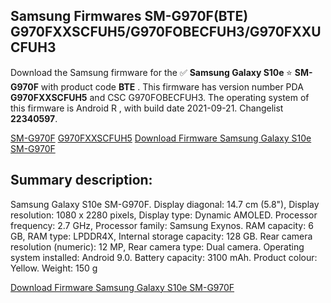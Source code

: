 <h2>Samsung Firmwares SM-G970F(BTE) G970FXXSCFUH5/G970FOBECFUH3/G970FXXUCFUH3</h2>
Download the Samsung firmware for the ✅ <strong>Samsung Galaxy S10e </strong> ⭐ <strong>SM-G970F</strong> with product code <strong>BTE</strong> . This firmware has version number PDA <strong>G970FXXSCFUH5</strong> and CSC G970FOBECFUH3. The operating system of this firmware is Android R , with build date 2021-09-21. Changelist <strong>22340597</strong>.


[SM-G970F](https://samfirm.shop/samsung/model/SM-G970F)
[G970FXXSCFUH5](https://samfirm.shop/samsung/pda/G970FXXSCFUH5)
[Download Firmware Samsung Galaxy S10e SM-G970F](https://samfirm.shop/samsung/firmware/457795)
<h2>Summary description:</h2>
<p>Samsung Galaxy S10e SM-G970F. Display diagonal: 14.7 cm (5.8"), Display resolution: 1080 x 2280 pixels, Display type: Dynamic AMOLED. Processor frequency: 2.7 GHz, Processor family: Samsung Exynos. RAM capacity: 6 GB, RAM type: LPDDR4X, Internal storage capacity: 128 GB. Rear camera resolution (numeric): 12 MP, Rear camera type: Dual camera. Operating system installed: Android 9.0. Battery capacity: 3100 mAh. Product colour: Yellow. Weight: 150 g</p>


[Download Firmware Samsung Galaxy S10e SM-G970F](https://samfirm.shop/samsung/firmware/457795)
